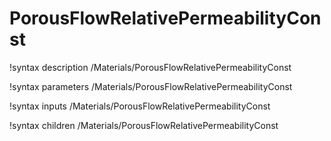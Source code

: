 # PorousFlowRelativePermeabilityConst
!syntax description /Materials/PorousFlowRelativePermeabilityConst

!syntax parameters /Materials/PorousFlowRelativePermeabilityConst

!syntax inputs /Materials/PorousFlowRelativePermeabilityConst

!syntax children /Materials/PorousFlowRelativePermeabilityConst
